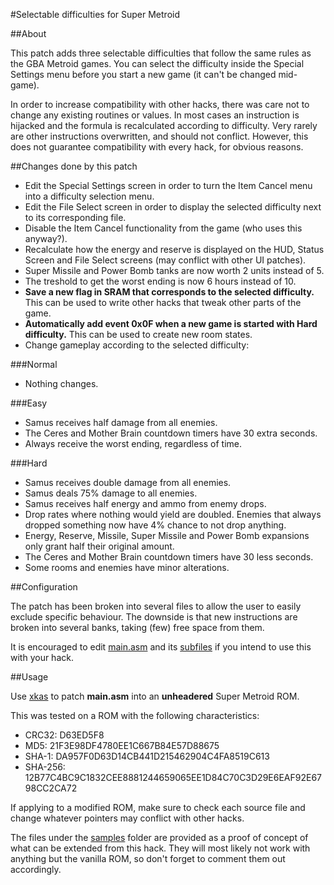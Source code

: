 #Selectable difficulties for Super Metroid

##About

This patch adds three selectable difficulties that follow the same rules as the GBA Metroid games. You can select the difficulty inside the Special Settings menu before you start a new game (it can't be changed mid-game).

In order to increase compatibility with other hacks, there was care not to change any existing routines or values. In most cases an instruction is hijacked and the formula is recalculated according to difficulty. Very rarely are other instructions overwritten, and should not conflict. However, this does not guarantee compatibility with every hack, for obvious reasons.

##Changes done by this patch

* Edit the Special Settings screen in order to turn the Item Cancel menu into a difficulty selection menu.
* Edit the File Select screen in order to display the selected difficulty next to its corresponding file.
* Disable the Item Cancel functionality from the game (who uses this anyway?).
* Recalculate how the energy and reserve is displayed on the HUD, Status Screen and File Select screens (may conflict with other UI patches).
* Super Missile and Power Bomb tanks are now worth 2 units instead of 5.
* The treshold to get the worst ending is now 6 hours instead of 10.
* **Save a new flag in SRAM that corresponds to the selected difficulty.** This can be used to write other hacks that tweak other parts of the game.
* **Automatically add event 0x0F when a new game is started with Hard difficulty.** This can be used to create new room states.
* Change gameplay according to the selected difficulty:

###Normal
* Nothing changes.

###Easy
* Samus receives half damage from all enemies.
* The Ceres and Mother Brain countdown timers have 30 extra seconds.
* Always receive the worst ending, regardless of time.

###Hard
* Samus receives double damage from all enemies.
* Samus deals 75% damage to all enemies.
* Samus receives half energy and ammo from enemy drops.
* Drop rates where nothing would yield are doubled. Enemies that always dropped something now have 4% chance to not drop anything.
* Energy, Reserve, Missile, Super Missile and Power Bomb expansions only grant half their original amount.
* The Ceres and Mother Brain countdown timers have 30 less seconds.
* Some rooms and enemies have minor alterations.

##Configuration

The patch has been broken into several files to allow the user to easily exclude specific behaviour. The downside is that new instructions are broken into several banks, taking (few) free space from them.

It is encouraged to edit [main.asm](/main.asm) and its [subfiles](/asm/) if you intend to use this with your hack.

##Usage

Use [xkas](http://www.romhacking.net/utilities/269/ "Romhacking.net") to patch **main.asm** into an **unheadered** Super Metroid ROM.

This was tested on a ROM with the following characteristics:
* CRC32: D63ED5F8
* MD5: 21F3E98DF4780EE1C667B84E57D88675
* SHA-1: DA957F0D63D14CB441D215462904C4FA8519C613
* SHA-256: 12B77C4BC9C1832CEE8881244659065EE1D84C70C3D29E6EAF92E6798CC2CA72

If applying to a modified ROM, make sure to check each source file and change whatever pointers may conflict with other hacks.

The files under the [samples](/sample/) folder are provided as a proof of concept of what can be extended from this hack. They will most likely not work with anything but the vanilla ROM, so don't forget to comment them out accordingly.
